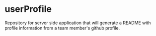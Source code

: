 # userProfile
Repository for server side application that will generate a README with profile information from a team member's github profile.
